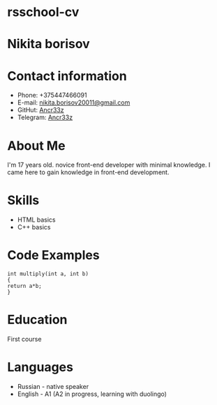 # rsschool-cv
# Nikita borisov
# Contact information
 - Phone: +375447466091
 - E-mail: nikita.borisov20011@gmail.com
 - GitHut: [Ancr33z](https://github.com/Ancr33z)
 - Telegram: [Ancr33z](https://t.me/Ancr33z)



# About Me
I'm 17 years old. novice front-end developer with minimal knowledge. I came here to gain knowledge in front-end development.
# Skills
- HTML basics
- C++ basics 



# Code Examples
```
int multiply(int a, int b) 
{
return a*b;
}
```
# Education
First course
# Languages
- Russian - native speaker
- English - A1 (A2 in progress, learning with duolingo)
